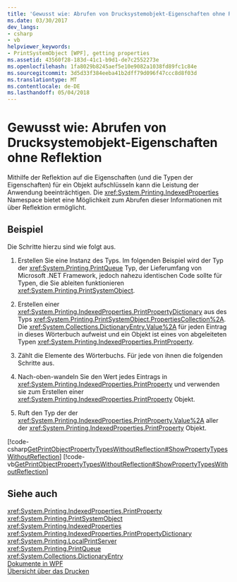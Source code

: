 ```yaml
---
title: 'Gewusst wie: Abrufen von Drucksystemobjekt-Eigenschaften ohne Reflektion'
ms.date: 03/30/2017
dev_langs:
- csharp
- vb
helpviewer_keywords:
- PrintSystemObject [WPF], getting properties
ms.assetid: 43560f28-183d-41c1-b9d1-de7c2552273e
ms.openlocfilehash: 1fa8029b8245aef5e10e9082a1038fd89fc1c84e
ms.sourcegitcommit: 3d5d33f384eeba41b2dff79d096f47ccc8d8f03d
ms.translationtype: MT
ms.contentlocale: de-DE
ms.lasthandoff: 05/04/2018
---
```

# <a name="how-to-get-print-system-object-properties-without-reflection"></a>Gewusst wie: Abrufen von Drucksystemobjekt-Eigenschaften ohne Reflektion
Mithilfe der Reflektion auf die Eigenschaften (und die Typen der Eigenschaften) für ein Objekt aufschlüsseln kann die Leistung der Anwendung beeinträchtigen. Die <xref:System.Printing.IndexedProperties> Namespace bietet eine Möglichkeit zum Abrufen dieser Informationen mit über Reflektion ermöglicht.  
  
## <a name="example"></a>Beispiel  
 Die Schritte hierzu sind wie folgt aus.  
  
1.  Erstellen Sie eine Instanz des Typs. Im folgenden Beispiel wird der Typ der <xref:System.Printing.PrintQueue> Typ, der Lieferumfang von Microsoft .NET Framework, jedoch nahezu identischen Code sollte für Typen, die Sie ableiten funktionieren <xref:System.Printing.PrintSystemObject>.  
  
2.  Erstellen einer <xref:System.Printing.IndexedProperties.PrintPropertyDictionary> aus des Typs <xref:System.Printing.PrintSystemObject.PropertiesCollection%2A>. Die <xref:System.Collections.DictionaryEntry.Value%2A> für jeden Eintrag in dieses Wörterbuch aufweist und ein Objekt ist eines von abgeleiteten Typen <xref:System.Printing.IndexedProperties.PrintProperty>.  
  
3.  Zählt die Elemente des Wörterbuchs. Für jede von ihnen die folgenden Schritte aus.  
  
4.  Nach-oben-wandeln Sie den Wert jedes Eintrags in <xref:System.Printing.IndexedProperties.PrintProperty> und verwenden sie zum Erstellen einer <xref:System.Printing.IndexedProperties.PrintProperty> Objekt.  
  
5.  Ruft den Typ der der <xref:System.Printing.IndexedProperties.PrintProperty.Value%2A> aller der <xref:System.Printing.IndexedProperties.PrintProperty> Objekt.  
  
 [!code-csharp[GetPrintObjectPropertyTypesWithoutReflection#ShowPropertyTypesWithoutReflection](../../../../samples/snippets/csharp/VS_Snippets_Wpf/GetPrintObjectPropertyTypesWithoutReflection/CSharp/Program.cs#showpropertytypeswithoutreflection)]
 [!code-vb[GetPrintObjectPropertyTypesWithoutReflection#ShowPropertyTypesWithoutReflection](../../../../samples/snippets/visualbasic/VS_Snippets_Wpf/GetPrintObjectPropertyTypesWithoutReflection/visualbasic/program.vb#showpropertytypeswithoutreflection)]  
  
## <a name="see-also"></a>Siehe auch  
 <xref:System.Printing.IndexedProperties.PrintProperty>  
 <xref:System.Printing.PrintSystemObject>  
 <xref:System.Printing.IndexedProperties>  
 <xref:System.Printing.IndexedProperties.PrintPropertyDictionary>  
 <xref:System.Printing.LocalPrintServer>  
 <xref:System.Printing.PrintQueue>  
 <xref:System.Collections.DictionaryEntry>  
 [Dokumente in WPF](../../../../docs/framework/wpf/advanced/documents-in-wpf.md)  
 [Übersicht über das Drucken](../../../../docs/framework/wpf/advanced/printing-overview.md)

